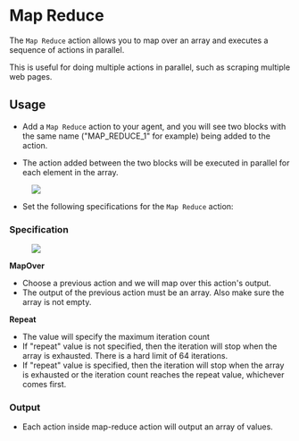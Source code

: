 # Map Reduce

The `Map Reduce` action allows you to map over an array and executes a sequence of actions in parallel. 

This is useful for doing multiple actions in parallel, such as scraping multiple web pages.

## Usage

* Add a `Map Reduce` action to your agent, and you will see two blocks with the same name ("MAP_REDUCE_1" for example) being added to the action.

* The action added between the two blocks will be executed in parallel for each element in the array.

<figure><img src="../../../../images/map-2.png"></figure>

* Set the following specifications for the `Map Reduce` action:

### Specification

<figure><img src="../../../../images/map.png"></figure>

**MapOver**

  * Choose a previous action and we will map over this action's output.
  * The output of the previous action must be an array. Also make sure the array is not empty.

**Repeat** 

* The value will specify the maximum iteration count
* If "repeat" value is not specified, then the iteration will stop when the array is exhausted. There is a hard limit of 64 iterations.
* If "repeat" value is specified, then the iteration will stop when the array is exhausted or the iteration count reaches the repeat value, whichever comes first.

### Output

* Each action inside map-reduce action will output an array of values.